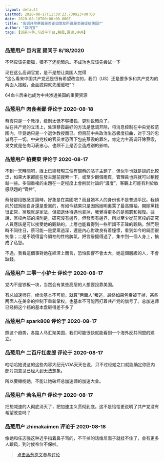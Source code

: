 ```yaml
---
layout: default
Lastmod: 2020-08-17T11:30:23.730923+00:00
date: 2020-08-18T00:00:00.000Z
title: "高调开除蔡霞是否正如葱友所说是卖破绽给美国?"
author: "巨内宣"
tags: [派系斗争,习近平下台,蔡霞,匪谍,中共]
---
```



### 品葱用户 **巨内宣** 提问于 8/18/2020
    
不然应该先猎狐，猎不了还能暗杀。不成功也应该先尝试一下  
  
现在这么高调官宣，是不是想让美国人觉得  
”这么看来中国共产党还是很有希望改变的，我们（US）还是要多多和共产党内的两面人接触，全面脱钩就先缓缓吧“？  
  
64血卡后来也成为中共渗透美国的重要资源
    
                

### 品葱用户 **肉食者鄙** 评论于 2020-08-18
        
蔡霞只是一个教授，级别太低不够猎狐，更别说暗杀了。  
站在共产党的立场上，处理蔡霞最好的方法是低调开除，将消息控制在中央党校范围内，毕竟她只是一个退休教授而已。但目前中共政治生态极度扭曲，对于习的忠诚高于一切。中央党校的官员唯恐落下包庇蔡霞的罪名，肯定力主高调开除蔡霞，发文就是在向习表忠心，也顾不上是否会造成别的影响。
        
                

### 品葱用户 **柏賽東** 评论于 2020-08-17
        
不到一天時間吧，版上已經發現三個有關蔡的貼子主題了，但似乎也就是談的比較泛，如果大家都能在發主題前搜索一下，或至少翻個兩頁，管理員也許就可以稍輕鬆一些。多個重複的主題在一定程度上會削弱討論的“濃度”，客觀上可能有利於敏感話題的“管控”。  
  
蔡發那段敏感言論時，好象是在美國吧？而且她本人的身份也不是普通平民。我傾向於認爲她自身還是愛黨的，有如今結果只是因爲她明裏罵了最高領袖。開除黨籍很正常，黨規就是家法，但把退休待遇也拿掉，我覺得更多的是懲罰和報復。據說，黨校內部的規則是，研究沒有邊界，但發表有邊界，所以至少從前黨校的研究人員應該是可以接受她的觀點的，上層也能看得到一些所謂不正確的觀點，然而現時不同往日，蔡可能一是愛黨過深，還是內心對改良有着憧憬，看到如今的局面很惋惜；二是不曉得當今領袖的性格脾氣，把言辭擺得過了，集中到一個人身上，搞成了私怨。  
  
不過，我看這個事對她在經濟上而言，恐怕影響不會太大，她這個層級的人，不會缺錢。
        
                

### 品葱用户 **三零一小护士** 评论于 2020-08-17
        
党内不是铁板一块，当然会有某些高层的人想要投靠美国。  
  
有总加速师在，续命基本不可能。就算“两面人”叛逃，最终如果包帝被干掉，某些两面人在美帝的控制下重新掌权，也基本不可能再打着共产党的旗号了。总加速师已经把这个裆的基本盘砸得差不多了
        
                

### 品葱用户 **spark808** 评论于 2020-08-17
        
照这个趋势，各路人马汇聚美国，我们可能很快就能看到一个海外反共同盟的建立。
        
                

### 品葱用户 **二百斤扛麦郎** 评论于 2020-08-17
        
哈哈哈她说这的这些内容大纪元VOA天天在说，只不过经她之口就能确定你匪内部对包意见已经大到无法想象。  
  
  
所以要橄榄她，不能让她破坏总加速师的加速大业。
        
                

### 品葱用户 **若名用户** 评论于 2020-08-17
        
把想减速的人彻底消灭了，把加速主义贯彻到底。这不是恰恰更说明了共产党没有希望改变吗？
        
                

### 品葱用户 **zhimakaimen** 评论于 2020-08-18
        
像她和任志强这种近乎指着鼻子骂的，不干掉的话维尼面子就挂不住了，会有更多人跟风，到时候帝位不保啦。
        
                





> [点击品葱原文参与讨论](https://pincong.rocks/question/29930)

